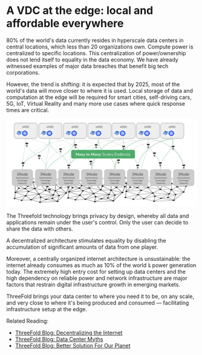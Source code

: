 # A VDC at the edge: local and affordable everywhere

80% of the world's data currently resides in hyperscale data centers in central locations, which less than 20 organizations own. Compute power is centralized to specific locations. This centralization of power/ownership does not lend itself to equality in the data economy. We have already witnessed examples of major data breaches that benefit big tech corporations.

However, the trend is shifting: it is expected that by 2025, most of the world's data will move closer to where it is used. Local storage of data and computation at the edge will be required for smart cities, self-driving cars, 5G, IoT, Virtual Reality and many more use cases where quick response times are critical.

![](img/decentralized_usp.png)

The Threefold technology brings privacy by design, whereby all data and applications remain under the user's control. Only the user can decide to share the data with others.

A decentralized architecture stimulates equality by disabling the accumulation of significant amounts of data from one player.

Moreover, a centrally organized internet architecture is unsustainable: the internet already consumes as much as 10% of the world ́s power generation today. The extremely high entry cost for setting up data centers and the high dependency on reliable power and network infrastructure are major factors that restrain digital infrastructure growth in emerging markets.

ThreeFold brings your data center to where you need it to be, on any scale, and very close to where it's being produced and consumed — facilitating infrastructure setup at the edge.

Related Reading:
- [ThreeFold Blog: Decentralizing the Internet](https://threefold.io/blog/post/decentralzing_the_internet/)
- [ThreeFold Blog: Data Center Myths](https://threefold.io/blog/post/big_datacenter_myth/)
- [ThreeFold Blog: Better Solution For Our Planet](https://threefold.io/blog/post/for_our_planet/)
